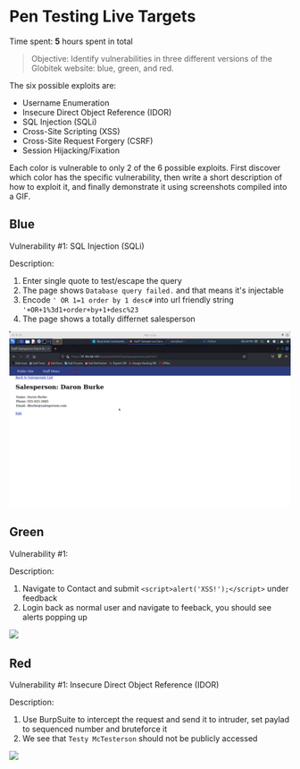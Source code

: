 # Pen Testing Live Targets

Time spent: **5** hours spent in total

> Objective: Identify vulnerabilities in three different versions of the Globitek website: blue, green, and red.

The six possible exploits are:

* Username Enumeration
* Insecure Direct Object Reference (IDOR)
* SQL Injection (SQLi)
* Cross-Site Scripting (XSS)
* Cross-Site Request Forgery (CSRF)
* Session Hijacking/Fixation

Each color is vulnerable to only 2 of the 6 possible exploits. First discover which color has the specific vulnerability, then write a short description of how to exploit it, and finally demonstrate it using screenshots compiled into a GIF.

## Blue

Vulnerability #1: SQL Injection (SQLi)

Description:

1. Enter single quote to test/escape the query 
2. The page shows `Database query failed.` and that means it's injectable
3. Encode `' OR 1=1 order by 1 desc#` into url friendly string `'+OR+1%3d1+order+by+1+desc%23`
4. The page shows a totally differnet salesperson


<img src="blue_sqli.gif">


## Green

Vulnerability #1: 

Description:
1. Navigate to Contact and submit `<script>alert('XSS!');</script>` under feedback
2. Login back as normal user and navigate to feeback, you should see alerts popping up

<img src="green_xss.gif">


## Red

Vulnerability #1: Insecure Direct Object Reference (IDOR)

Description:
1. Use BurpSuite to intercept the request and send it to intruder, set paylad to sequenced number and bruteforce it
2. We see that `Testy McTesterson` should not be publicly accessed

<img src="red_idor.gif">

